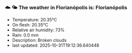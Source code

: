 ### ☁️ 🌤️  The weather in Florianópolis is: Florianópolis

- Temperature: 20.35°C
- On flesh: 20.35°C
- Relative air humidity: 73%
- Rain: 0.0 mm
- Description: Broken clouds
- last updated: 2025-10-31T19:12:36.640448
